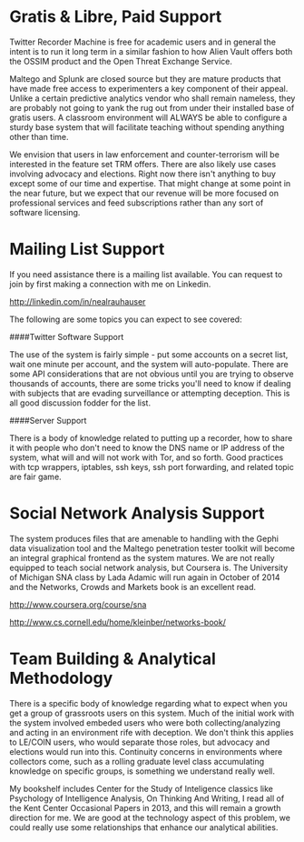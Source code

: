 # Gratis & Libre, Paid Support

Twitter Recorder Machine is free for academic users and in general the intent is to run it long term in a similar fashion to how Alien Vault offers both the OSSIM product and the Open Threat Exchange Service.

Maltego and Splunk are closed source but they are mature products that have made free access to experimenters a key component of their appeal. Unlike a certain predictive analytics vendor who shall remain nameless, they are probably not going to yank the rug out from under their installed base of gratis users. A classroom environment will ALWAYS be able to configure a sturdy base system that will facilitate teaching without spending anything other than time.

We envision that users in law enforcement and counter-terrorism will be interested in the feature set TRM offers. There are also likely use cases involving advocacy and elections. Right now there isn't anything to buy except some of our time and expertise. That might change at some point in the near future, but we expect that our revenue will be more focused on professional services and feed subscriptions rather than any sort of software licensing.

# Mailing List Support

If you need assistance there is a mailing list available. You can request to join by first making a connection with me on Linkedin.

http://linkedin.com/in/nealrauhauser

The following are some topics you can expect to see covered:

####Twitter Software Support

The use of the system is fairly simple - put some accounts on a secret list, wait one minute per account, and the system will auto-populate. There are some API considerations that are not obvious until you are trying to observe thousands of accounts, there are some tricks you'll need to know if dealing with subjects that are evading surveillance or attempting deception. This is all good discussion fodder for the list.

####Server Support

There is a body of knowledge related to putting up a recorder, how to share it with people who don't need to know the DNS name or IP address of the system, what will and will not work with Tor, and so forth. Good practices with tcp wrappers, iptables, ssh keys, ssh port forwarding, and related topic are fair game.

# Social Network Analysis Support

The system produces files that are amenable to handling with the Gephi data visualization tool and the Maltego penetration tester toolkit will become an integral graphical frontend as the system matures. We are not really equipped to teach social network analysis, but Coursera is. The University of Michigan SNA class by Lada Adamic will run again in October of 2014 and the Networks, Crowds and Markets book is an excellent read.

http://www.coursera.org/course/sna

http://www.cs.cornell.edu/home/kleinber/networks-book/

# Team Building & Analytical Methodology

There is a specific body of knowledge regarding what to expect when you get a group of grassroots users on this system. Much of the initial work with the system involved embeded users who were both collecting/analyzing and acting in an environment rife with deception. We don't think this applies to LE/COIN users, who would separate those roles, but advocacy and elections would run into this. Continuity concerns in environments where collectors come, such as a rolling graduate level class accumulating knowledge on specific groups, is something we understand really well.

My bookshelf includes Center for the Study of Inteligence classics like Psychology of Intelligence Analysis, On Thinking And Writing, I read all of the Kent Center Occasional Papers in 2013, and this will remain a growth direction for me. We are good at the technology aspect of this problem, we could really use some relationships that enhance our analytical abilities.

